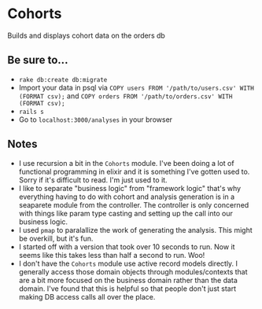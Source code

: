 # Cohorts

Builds and displays cohort data on the orders db

## Be sure to...

* `rake db:create db:migrate`
* Import your data in psql via `COPY users FROM '/path/to/users.csv' WITH (FORMAT csv);` and `COPY orders FROM '/path/to/orders.csv' WITH (FORMAT csv);`
* `rails s`
* Go to `localhost:3000/analyses` in your browser

## Notes

* I use recursion a bit in the `Cohorts` module. I've been doing a lot of functional programming in elixir and it is something I've gotten used to. Sorry if it's difficult to read. I'm just used to it. 
* I like to separate "business logic" from "framework logic" that's why everything having to do with cohort and analysis generation is in a seaparete module from the controller. The controller is only concerned with things like param type casting and setting up the call into our business logic.
* I used `pmap` to paralallize the work of generating the analysis. This might be overkill, but it's fun.
* I started off with a version that took over 10 seconds to run. Now it seems like this takes less than half a second to run. Woo!
* I don't have the `Cohorts` module use active record models directly. I generally access those domain objects through modules/contexts that are a bit more focused on the business domain rather than the data domain. I've found that this is helpful so that people don't just start making DB access calls all over the place.
